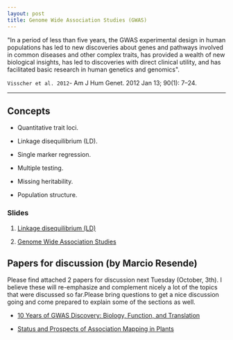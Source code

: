```yaml
---
layout: post
title: Genome Wide Association Studies (GWAS)
---
```


 "In a period of less than five years, the
GWAS experimental design in human populations has
led to new discoveries about genes and pathways involved
in common diseases and other complex traits, has
provided a wealth of new biological insights, has led to
discoveries with direct clinical utility, and has facilitated
basic research in human genetics and genomics".

`Visscher et al. 2012`-  Am J Hum Genet. 2012 Jan 13; 90(1): 7–24.

-------------------------------------------


## Concepts

- Quantitative trait loci.

- Linkage disequilibrium (LD).

- Single marker regression.

- Multiple testing.

- Missing heritability.

- Population structure.

### Slides

1. [Linkage disequilibrium (LD)](https://github.com/hos6236/hos6236.github.io/blob/master/classes/gwas_1.pdf)

2. [Genome Wide Association Studies](https://github.com/hos6236/hos6236.github.io/blob/master/classes/gwas_2.pdf)

## Papers for discussion (by Marcio Resende)

Please find attached 2 papers for discussion next Tuesday (October, 3th). I believe these will re-emphasize and complement nicely a lot of the topics that were discussed so far.Please bring questions to get a nice discussion going and come prepared to explain some of the sections as well. 

- [10 Years of GWAS Discovery: Biology, Function, and Translation](https://github.com/hos6236/hos6236.github.io/blob/master/classes/gwas_3.pdf)

- [Status and Prospects of Association Mapping in Plants](https://github.com/hos6236/hos6236.github.io/blob/master/classes/gwas_2.pdf)

